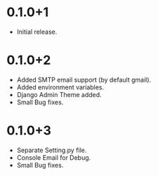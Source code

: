 # 0.1.0+1

- Initial release.

# 0.1.0+2

- Added SMTP email support (by default gmail).
- Added environment variables.
- Django Admin Theme added.
- Small Bug fixes.

# 0.1.0+3

- Separate Setting.py file.
- Console Email for Debug.
- Small Bug fixes.

